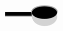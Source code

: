<html><head>
</head>
<body
</svg> 
<svg width="500" height="999">
<rect x="25" y="73" width="110" height="12" fill="darkgrey"></rect>
<rect x="25" y="70" width="84" height="12"></rect>
<ellipse cx="150.5" cy="85" rx="40" ry="30" fill="lightgrey"></ellipse>
<ellipse cx="150" cy="68.5" rx="42" ry="20" fill="darkgrey"></ellipse>
<ellipse cx="150" cy="72" rx="40" ry="20"></ellipse>
</svg>
</body>
</html>
